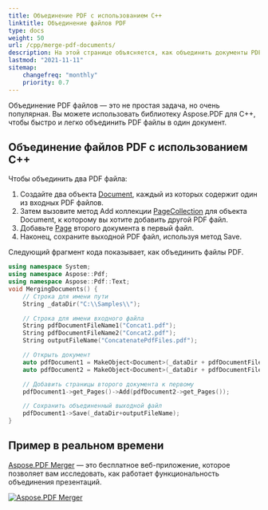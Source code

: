 ```yaml
---
title: Объединение PDF с использованием C++
linktitle: Объединение файлов PDF
type: docs
weight: 50
url: /cpp/merge-pdf-documents/
description: На этой странице объясняется, как объединить документы PDF в один файл PDF с помощью C++.
lastmod: "2021-11-11"
sitemap:
    changefreq: "monthly"
    priority: 0.7
---
```


Объединение PDF файлов — это не простая задача, но очень популярная. Вы можете использовать библиотеку Aspose.PDF для C++, чтобы быстро и легко объединить PDF файлы в один документ.

## Объединение файлов PDF с использованием C++

Чтобы объединить два PDF файла:

1. Создайте два объекта [Document](https://reference.aspose.com/pdf/cpp/class/aspose.pdf.document), каждый из которых содержит один из входных PDF файлов.
1. Затем вызовите метод Add коллекции [PageCollection](https://reference.aspose.com/pdf/cpp/class/aspose.pdf.page_collection) для объекта Document, к которому вы хотите добавить другой PDF файл.
1. Добавьте [Page](https://reference.aspose.com/pdf/cpp/class/aspose.pdf.page) второго документа в первый файл.
1. Наконец, сохраните выходной PDF файл, используя метод Save.

Следующий фрагмент кода показывает, как объединить файлы PDF.

```cpp
using namespace System;
using namespace Aspose::Pdf;
using namespace Aspose::Pdf::Text;
void MergingDocuments() {
    // Строка для имени пути
    String _dataDir("C:\\Samples\\");

    // Строка для имени входного файла
    String pdfDocumentFileName1("Concat1.pdf");
    String pdfDocumentFileName2("Concat2.pdf");
    String outputFileName("ConcatenatePdfFiles.pdf");

    // Открыть документ
    auto pdfDocument1 = MakeObject<Document>(_dataDir + pdfDocumentFileName1);
    auto pdfDocument2 = MakeObject<Document>(_dataDir + pdfDocumentFileName2);

    // Добавить страницы второго документа к первому
    pdfDocument1->get_Pages()->Add(pdfDocument2->get_Pages());

    // Сохранить объединенный выходной файл
    pdfDocument1->Save(_dataDir+outputFileName);
}
```

## Пример в реальном времени

[Aspose.PDF Merger](https://products.aspose.app/pdf/merger) — это бесплатное веб-приложение, которое позволяет вам исследовать, как работает функциональность объединения презентаций.

[![Aspose.PDF Merger](merger.png)](https://products.aspose.app/pdf/merger)